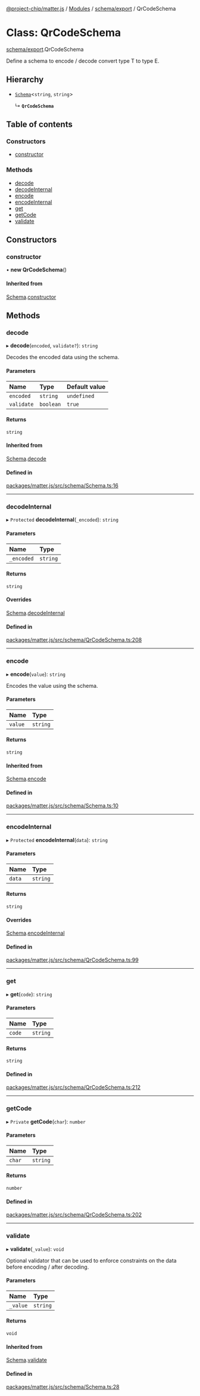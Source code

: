 [@project-chip/matter.js](../README.md) / [Modules](../modules.md) / [schema/export](../modules/schema_export.md) / QrCodeSchema

# Class: QrCodeSchema

[schema/export](../modules/schema_export.md).QrCodeSchema

Define a schema to encode / decode convert type T to type E.

## Hierarchy

- [`Schema`](schema_export.Schema.md)<`string`, `string`\>

  ↳ **`QrCodeSchema`**

## Table of contents

### Constructors

- [constructor](schema_export.QrCodeSchema.md#constructor)

### Methods

- [decode](schema_export.QrCodeSchema.md#decode)
- [decodeInternal](schema_export.QrCodeSchema.md#decodeinternal)
- [encode](schema_export.QrCodeSchema.md#encode)
- [encodeInternal](schema_export.QrCodeSchema.md#encodeinternal)
- [get](schema_export.QrCodeSchema.md#get)
- [getCode](schema_export.QrCodeSchema.md#getcode)
- [validate](schema_export.QrCodeSchema.md#validate)

## Constructors

### constructor

• **new QrCodeSchema**()

#### Inherited from

[Schema](schema_export.Schema.md).[constructor](schema_export.Schema.md#constructor)

## Methods

### decode

▸ **decode**(`encoded`, `validate?`): `string`

Decodes the encoded data using the schema.

#### Parameters

| Name | Type | Default value |
| :------ | :------ | :------ |
| `encoded` | `string` | `undefined` |
| `validate` | `boolean` | `true` |

#### Returns

`string`

#### Inherited from

[Schema](schema_export.Schema.md).[decode](schema_export.Schema.md#decode)

#### Defined in

[packages/matter.js/src/schema/Schema.ts:16](https://github.com/project-chip/matter.js/blob/ac2c2688/packages/matter.js/src/schema/Schema.ts#L16)

___

### decodeInternal

▸ `Protected` **decodeInternal**(`_encoded`): `string`

#### Parameters

| Name | Type |
| :------ | :------ |
| `_encoded` | `string` |

#### Returns

`string`

#### Overrides

[Schema](schema_export.Schema.md).[decodeInternal](schema_export.Schema.md#decodeinternal)

#### Defined in

[packages/matter.js/src/schema/QrCodeSchema.ts:208](https://github.com/project-chip/matter.js/blob/ac2c2688/packages/matter.js/src/schema/QrCodeSchema.ts#L208)

___

### encode

▸ **encode**(`value`): `string`

Encodes the value using the schema.

#### Parameters

| Name | Type |
| :------ | :------ |
| `value` | `string` |

#### Returns

`string`

#### Inherited from

[Schema](schema_export.Schema.md).[encode](schema_export.Schema.md#encode)

#### Defined in

[packages/matter.js/src/schema/Schema.ts:10](https://github.com/project-chip/matter.js/blob/ac2c2688/packages/matter.js/src/schema/Schema.ts#L10)

___

### encodeInternal

▸ `Protected` **encodeInternal**(`data`): `string`

#### Parameters

| Name | Type |
| :------ | :------ |
| `data` | `string` |

#### Returns

`string`

#### Overrides

[Schema](schema_export.Schema.md).[encodeInternal](schema_export.Schema.md#encodeinternal)

#### Defined in

[packages/matter.js/src/schema/QrCodeSchema.ts:99](https://github.com/project-chip/matter.js/blob/ac2c2688/packages/matter.js/src/schema/QrCodeSchema.ts#L99)

___

### get

▸ **get**(`code`): `string`

#### Parameters

| Name | Type |
| :------ | :------ |
| `code` | `string` |

#### Returns

`string`

#### Defined in

[packages/matter.js/src/schema/QrCodeSchema.ts:212](https://github.com/project-chip/matter.js/blob/ac2c2688/packages/matter.js/src/schema/QrCodeSchema.ts#L212)

___

### getCode

▸ `Private` **getCode**(`char`): `number`

#### Parameters

| Name | Type |
| :------ | :------ |
| `char` | `string` |

#### Returns

`number`

#### Defined in

[packages/matter.js/src/schema/QrCodeSchema.ts:202](https://github.com/project-chip/matter.js/blob/ac2c2688/packages/matter.js/src/schema/QrCodeSchema.ts#L202)

___

### validate

▸ **validate**(`_value`): `void`

Optional validator that can be used to enforce constraints on the data before encoding / after decoding.

#### Parameters

| Name | Type |
| :------ | :------ |
| `_value` | `string` |

#### Returns

`void`

#### Inherited from

[Schema](schema_export.Schema.md).[validate](schema_export.Schema.md#validate)

#### Defined in

[packages/matter.js/src/schema/Schema.ts:28](https://github.com/project-chip/matter.js/blob/ac2c2688/packages/matter.js/src/schema/Schema.ts#L28)
